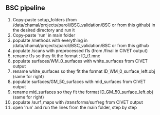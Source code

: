 ## BSC pipeline
 
1. Copy-paste setup_folders (from /data/chamal/projects/paroli/BSC_validation/BSC or from this github) in the desired directory and run it
2. Copy-paste 'run' in main folder
3. populate /methods with everything in /data/chamal/projects/paroli/BSC_validation/BSC or from this github
4. populate /scans with preprocessed t1s (from /final in CIVET output)
5. rename t1s so they fit the format : ID_t1.mnc
6. populate surfaces/WM_0_surfaces with white_surfaces from CIVET output
7. rename white_surfaces so they fit the format ID_WM_0_surface_left.obj (same for right)
8. populate surfaces/GM_50_surfaces with mid_surfaces from CIVET output
9. rename mid_surfaces so they fit the format ID_GM_50_surface_left.obj (same for right)
10. populate /surf_maps with /transforms/surfreg from CIVET output
11. open 'run' and run the lines from the main folder, step by step
